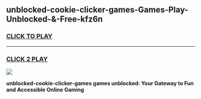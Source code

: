 
## unblocked-cookie-clicker-games-Games-Play-Unblocked-&-Free-kfz6n
<h3>
<a href="https://premium76.site?title=unblocked-cookie-clicker-games&ref=24A">CLICK TO PLAY</a></h3>
<hr>

<h3>
<a href="https://premium76.site?title=unblocked-cookie-clicker-games&ref=24A">CLICK 2 PLAY</a>
  
</h3>

<a href="https://premium76.site?title=unblocked-cookie-clicker-games&ref=24A"><img src="https://clearcache.store/games.png"></a>


**unblocked-cookie-clicker-games games unblocked: Your Gateway to Fun and Accessible Online Gaming**
